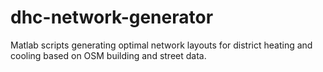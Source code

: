 # dhc-network-generator
Matlab scripts generating optimal network layouts for district heating and cooling based on OSM building and street data.
